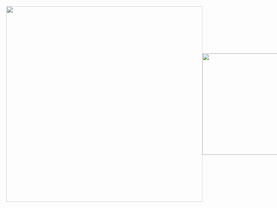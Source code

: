 <div style="display: flex; gap: 5px; width: 100%;">
  <div style="flex: 1; display: flex; align-items: center; justify-content: center;">
    <img src="http://github-profile-summary-cards.vercel.app/api/cards/profile-details?username=abirtasrif&theme=default" style="width: 530px; height: auto;">
    <img src="https://github-readme-stats.vercel.app/api/top-langs/?username=abirtasrif&layout=compact" style="width: 275px; height: auto;">
  </div>
</div>
